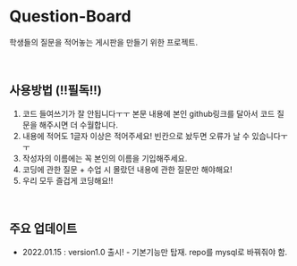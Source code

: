 # Question-Board

학생들의 질문을 적어놓는 게시판을 만들기 위한 프로젝트.

<br>

## 사용방법 (!!필독!!)

1. 코드 들여쓰기가 잘 안됩니다ㅜㅜ 본문 내용에 본인 github링크를 달아서 코드 질문을 해주시면 더 수월합니다. 
2. 내용에 적어도 1글자 이상은 적어주세요! 빈칸으로 놨두면 오류가 날 수 있습니다ㅜㅜ
3. 작성자의 이름에는 꼭 본인의 이름을 기입해주세요. 
4. 코딩에 관한 질문 + 수업 시 몰랐던 내용에 관한 질문만 해야해요!
5. 우리 모두 즐겁게 코딩해요!!

<br>

## 주요 업데이트

- 2022.01.15 : version1.0 출시! - 기본기능만 탑재. repo를 mysql로 바꿔줘야 함.